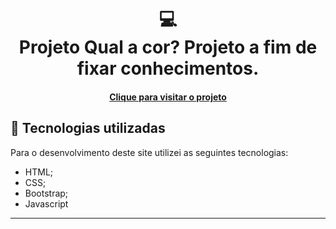 <h1 align="center">
  💻<br>Projeto Qual a cor? Projeto a fim de fixar conhecimentos.
</h1>

<h4 align="center"><a href="https://howtrojan.github.io/Qual-a-cor-CSS/">Clique para visitar o projeto</a></h4>

## 💼 Tecnologias utilizadas

Para o desenvolvimento deste site utilizei as seguintes tecnologias:

- HTML;
- CSS;
- Bootstrap;
- Javascript  

---
